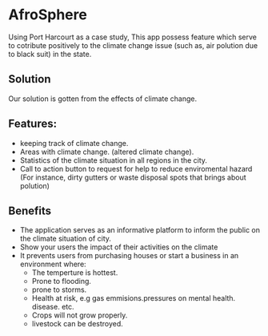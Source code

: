 # AfroSphere

Using Port Harcourt as a case study, This app possess feature which  serve to cotribute positively to the climate change issue (such as, air polution due to black suit) in the state.

## Solution
Our solution is gotten from the effects of climate change.

## Features: 
- keeping track of climate change. 
- Areas with climate change. (altered climate change).
- Statistics of the climate situation in all regions in the city. 
- Call to action button to request for help to reduce enviromental hazard (For instance, dirty gutters or waste disposal spots that brings about polution)

## Benefits
- The application serves as an informative platform to inform the public on the climate situation of city.
- Show your users the impact of their activities on the climate
- It prevents users from purchasing houses or start a business in an environment where:
  - The temperture is hottest.
  - Prone to flooding.
  - prone to storms.
  - Health at risk, e.g gas emmisions.pressures on mental health. disease. etc.
  - Crops will not grow properly.
  - livestock can be destroyed.
